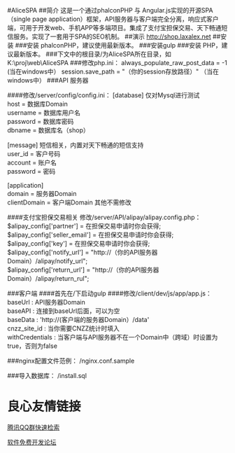 #AliceSPA
##简介
这是一个通过phalconPHP 与 Angular.js实现的开源SPA（single page application）框架，API服务器与客户端完全分离，响应式客户端，可用于开发web、手机APP等多端项目。集成了支付宝担保交易、天下畅通短信服务。实现了一套用于SPA的SEO机制。
##演示
http://shop.laxalex.net
##安装
###安装 phalconPHP，建议使用最新版本。
###安装gulp
###安装 PHP，建议最新版本。
###下文中的根目录/为AliceSPA所在目录，如K:\proj\web\AliceSPA
###修改php.ini：
always_populate_raw_post_data = -1  (当在windows中）
session.save_path = "（你的session存放路径）" （当在windows中）
###API 服务器

####修改/server/config/config.ini：
[database] 仅对Mysql进行测试  
host = 数据库Domain  
username = 数据库用户名  
password = 数据库密码  
dbname = 数据库名（shop）  

[message] 短信相关，内置对天下畅通的短信支持  
user_id = 客户号码  
account = 账户名  
password = 密码  

[application]  
domain = 服务器Domain  
clientDomain = 客户端Domain
其他不需修改


####支付宝担保交易相关 修改/server/API/alipay/alipay.config.php：
$alipay_config['partner'] = 在担保交易申请时你会获得;   
$alipay_config['seller_email']	= 在担保交易申请时你会获得;  
$alipay_config['key'] = 在担保交易申请时你会获得;  
$alipay_config['notify_url'] = "http://（你的API服务器Domain）/alipay/notify_url";  
$alipay_config['return_url'] = "http://（你的API服务器Domain）/alipay/return_rul";




###客户端
####首先在/下启动gulp
####修改/client/dev/js/app/app.js：
baseUrl : API服务器Domain  
baseAPI : 连接到baseUrl后面，可以为空  
baseData : 'http://(客户端的服务器Domain）/data'  
cnzz_site_id : 当你需要CNZZ统计时填入  
withCredentials : 当客户端与API服务器不在一个Domain中（跨域）时设置为true，否则为false


###nginx配置文件范例：
/nginx.conf.sample

###导入数据库：
/install.sql

 # 良心友情链接

[腾讯QQ群快速检索](http://u.720life.cn/s/8cf73f7c)

[软件免费开发论坛](http://u.720life.cn/s/bbb01dc0)